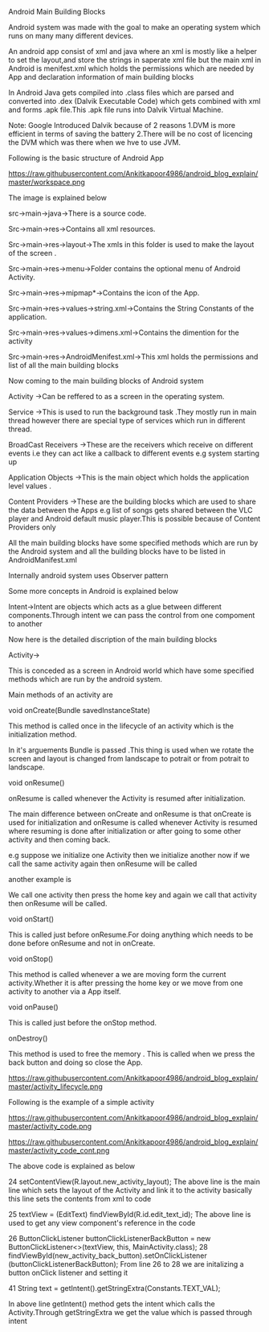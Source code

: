 Android Main Building Blocks

Android  system was made with the goal  to make an operating system which runs on many many different devices.

An android app consist of xml and java where an xml is mostly like a helper to set the layout,and store the strings in saperate xml file but the main xml in Android is menifest.xml which holds the permissions which are needed by App and declaration information of main building blocks

In Android Java gets compiled into .class files which are parsed and converted into .dex (Dalvik Executable Code) which gets combined with xml and forms .apk file.This .apk file runs into Dalvik
Virtual Machine.

Note: Google Introduced Dalvik because of 2 reasons
1.DVM is more efficient in terms of saving the battery
2.There will be no cost of licencing the DVM which was there when we hve to use JVM.


Following is the basic structure of Android App

https://raw.githubusercontent.com/Ankitkapoor4986/android_blog_explain/master/workspace.png


The image is explained below

src->main->java->There is a source code.

Src->main->res->Contains all xml resources.

Src->main->res->layout->The xmls in this folder is used to make the layout of the screen .

Src->main->res->menu->Folder contains the optional menu of Android Activity.

Src->main->res->mipmap*->Contains the icon of the App.

Src->main->res->values->string.xml->Contains the String Constants of the application.

Src->main->res->values->dimens.xml->Contains the dimention for the activity

Src->main->res->AndroidMenifest.xml->This xml holds the permissions and list of all the main building blocks


Now coming to the  main building blocks of Android system

Activity ->Can be reffered to as a screen in the operating system.

Service ->This is used to run the background task .They mostly run in main thread however there are special type of services which run in different thread.

BroadCast Receivers ->These are the receivers which receive on different events i.e they can act like a callback to different events e.g system starting up

Application Objects ->This is the main object which holds the application level values .

Content Providers ->These are the building blocks which are used to share the data between the Apps e.g list of songs gets shared between the VLC player and Android default music player.This is possible because of Content Providers only

All the main building blocks have some specified methods which are run by the Android system and  all the building blocks have to be listed in AndroidManifest.xml


Internally android system uses Observer pattern

Some more concepts in Android is explained below

Intent->Intent are objects which acts as a glue between different components.Through intent we can pass the control from one compoment to another

Now here is the detailed discription of the main building blocks


Activity->

This is conceded as a screen in Android world which have some specified methods which are run by the android system.

Main methods of an activity are

void onCreate(Bundle savedInstanceState)

This method is called once in the lifecycle of an activity which is the initialization method.

In it's arguements Bundle is passed .This thing is used when we rotate the screen and layout is changed from landscape to potrait or from potrait to landscape.


void onResume()

onResume is called  whenever the Activity is resumed after initialization.

The main difference between onCreate and onResume is  that onCreate is used for initialization and  onResume is called whenever Activity is resumed where resuming is done after initialization or after going to some other activity and then coming back.

e.g suppose we  initialize one  Activity then we initialize another now if we call the same activity again then onResume will be called

another example is

We call one activity then press the home key and again we call that activity then onResume will be called.

void onStart()

This is called just before onResume.For doing anything which needs to be done before onResume and not in onCreate.

void onStop()

This method is called whenever a we are moving form the current activity.Whether it is after pressing the home key or we move from one activity to another via a App itself.

void onPause()

This is called just before the onStop method.

onDestroy()

This method is used to free the memory .
This is called when we press the back button and doing so close the App.

https://raw.githubusercontent.com/Ankitkapoor4986/android_blog_explain/master/activity_lifecycle.png


Following is the example of a  simple activity

https://raw.githubusercontent.com/Ankitkapoor4986/android_blog_explain/master/activity_code.png

https://raw.githubusercontent.com/Ankitkapoor4986/android_blog_explain/master/activity_code_cont.png

The above code is explained as below

24 setContentView(R.layout.new_activity_layout);
The above line is the main line which sets the layout of the Activity and link it to the activity basically this line sets the contents from xml to code

25 textView = (EditText) findViewById(R.id.edit_text_id);
The above line is used to get any view component's reference in the code  


26 ButtonClickListener<MainActivity> buttonClickListenerBackButton =
        new ButtonClickListener<>(textView, this, MainActivity.class);
28 findViewById(new_activity_back_button).setOnClickListener (buttonClickListenerBackButton);
 From line 26 to 28 we are initalizing a button onClick listener and setting it

 41 String text = getIntent().getStringExtra(Constants.TEXT_VAL);

 In above line getIntent() method gets the intent which calls the Activity.Through getStringExtra we get the value which is passed through intent
